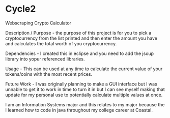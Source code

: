 # Cycle2
Webscraping Crypto Calculator

Description / Purpose - the purpose of this project is for you to pick a cryptocurrency from the list printed and then enter the
amount you have and calculates the total worth of you cryptocurrency. 

Dependencies - I created this in eclipse and you need to add the jsoup library into yopur referenced libraries.

Usage - This can be used at any time to calculate the current value of your tokens/coins with the most recent prices.

Future Work - I was originally planning to make a GUI interface but I was unnable to get it to work in time to turn it in but
I can see myself making that update for my personal use to potentially calculate multiple values at once.

I am an Information Systems major and this relates to my major because the I learned how to code in java throughout my college career
at Coastal.
